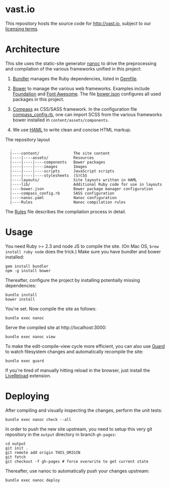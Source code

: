 # vast.io

This repository hosts the source code for <http://vast.io>, subject to our
[licensing terms](LICENSE.md).

# Architecture

This site uses the static-site generator [nanoc](http://nanoc.ws) to drive the
preprocessing and compilation of the various frameworks unified in this
project:

1. [Bundler](http://bundler.io) manages the Ruby dependencies, listed in
   [Gemfile](Gemfile).

2. [Bower](https://bower.io) to manage the various web frameworks. Examples
   include [Foundation](http://foundation.zurb.com) and
   [Font Awesome](http://fontawesome.io). The file [bower.json](bower.json)
   configures all used packages in this project.

2. [Compass](http://compass-style.org) as CSS/SASS framework. In the
   configuration file [compass_config.rb](compass_config.rb), one can import
   SCSS from the various frameworks bower installed in
   `content/assets/components`.

3. We use [HAML](http://haml.info) to write clean and concise HTML markup.

The repository layout
```
  .
  |----content/               The site content
  |----|----assets/           Resources
  |----|----|----components   Bower packages
  |----|----|----images       Images
  |----|----|----scripts      JavaScript scripts
  |----|----|----stylesheets  (S)CSS
  |----layouts/               Site layouts written in HAML
  |----lib/                   Additional Ruby code for use in layouts
  |----bower.json             Bower package manager configuration
  |----compass_config.rb      SASS configuration
  |----nanoc.yaml             Nanoc configuration
  |----Rules                  Nanoc compilation rules

```

The [Rules](Rules) file describes the compilation process in detail.

# Usage

You need Ruby >= 2.3 and node JS to compile the site. (On Mac OS, `brew install
ruby node` does the trick.) Make sure you have bundler and bower installed:

    gem install bundler
    npm -g install bower

Thereafter, configure the project by installing potentially missing
dependencies:

    bundle install
    bower install

You're set. Now compile the site as follows:

    bundle exec nanoc

Serve the compiled site at http://localhost:3000:

    bundle exec nanoc view

To make the edit-compile-view cycle more efficient, you can also use
[Guard](https://github.com/guard/guard) to watch filesystem changes and
automatically recompile the site:

    bundle exec guard

If you're tired of manually hitting reload in the browser, just install the
[LiveReload](http://livereload.com/extensions) extension.

# Deploying

After compiling and visually inspecting the changes, perform the unit tests:

    bundle exec nanoc check --all

In order to push the new site upstream, you need to setup this very git
repository in the `output` directory in branch `gh-pages`:

    cd output
    git init .
    git remote add origin THIS_ORIGIN
    git fetch
    git checkout -f gh-pages # force overwrite to get current state

Thereafter, use nanoc to automatically push your changes upstream:

    bundle exec nanoc deploy
